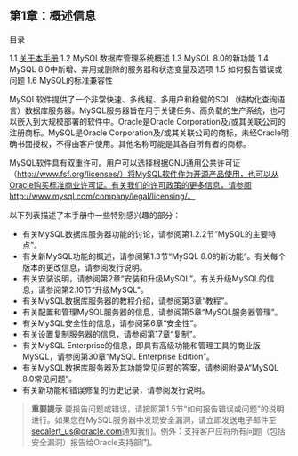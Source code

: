 ## 第1章：概述信息

目录

1.1 [关于本手册](./01.01.关于本手册.md)
1.2 MySQL数据库管理系统概述
1.3 MySQL 8.0的新功能
1.4 MySQL 8.0中新增、弃用或删除的服务器和状态变量及选项
1.5 如何报告错误或问题
1.6 MySQL的标准兼容性

MySQL软件提供了一个非常快速、多线程、多用户和稳健的SQL（结构化查询语言）数据库服务器。MySQL服务器旨在用于关键任务、高负载的生产系统，也可以嵌入到大规模部署的软件中。Oracle是Oracle Corporation及/或其关联公司的注册商标。MySQL是Oracle Corporation及/或其关联公司的商标，未经Oracle明确书面授权，不得由客户使用。其他名称可能是其各自所有者的商标。

MySQL软件具有双重许可。用户可以选择根据GNU通用公共许可证（http://www.fsf.org/licenses/）将MySQL软件作为开源产品使用，也可以从Oracle购买标准商业许可证。有关我们的许可政策的更多信息，请参阅http://www.mysql.com/company/legal/licensing/。

以下列表描述了本手册中一些特别感兴趣的部分：

- 有关MySQL数据库服务器功能的讨论，请参阅第1.2.2节“MySQL的主要特点”。
- 有关新MySQL功能的概述，请参阅第1.3节“MySQL 8.0的新功能”。有关每个版本的更改信息，请参阅发行说明。
- 有关安装说明，请参阅第2章“安装和升级MySQL”。有关升级MySQL的信息，请参阅第2.10节“升级MySQL”。
- 有关MySQL数据库服务器的教程介绍，请参阅第3章“教程”。
- 有关配置和管理MySQL服务器的信息，请参阅第5章“MySQL服务器管理”。
- 有关MySQL安全性的信息，请参阅第6章“安全性”。
- 有关设置复制服务器的信息，请参阅第17章“复制”。
- 有关MySQL Enterprise的信息，即具有高级功能和管理工具的商业版MySQL，请参阅第30章“MySQL Enterprise Edition”。
- 有关MySQL数据库服务器及其功能常见问题的答案，请参阅附录A“MySQL 8.0常见问题”。
- 有关新功能和错误修复的历史记录，请参阅发行说明。

> **重要提示**
> 要报告问题或错误，请按照第1.5节“如何报告错误或问题”的说明进行。如果您在MySQL服务器中发现安全漏洞，请立即发送电子邮件至[secalert_us@oracle.com](mailto:secalert_us@oracle.com)通知我们。例外：支持客户应将所有问题（包括安全漏洞）报告给Oracle支持部门。

